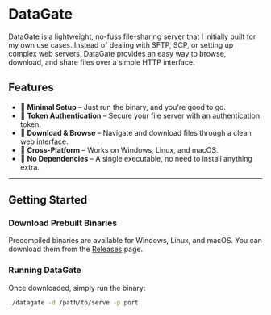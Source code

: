 # DataGate

DataGate is a lightweight, no-fuss file-sharing server that I initially built for my own use cases. Instead of dealing with SFTP, SCP, or setting up complex web servers, DataGate provides an easy way to browse, download, and share files over a simple HTTP interface.

## Features

- 🔹 **Minimal Setup** – Just run the binary, and you're good to go.
- 🔹 **Token Authentication** – Secure your file server with an authentication token.
- 🔹 **Download & Browse** – Navigate and download files through a clean web interface.
- 🔹 **Cross-Platform** – Works on Windows, Linux, and macOS.
- 🔹 **No Dependencies** – A single executable, no need to install anything extra.

---

## Getting Started

### Download Prebuilt Binaries

Precompiled binaries are available for Windows, Linux, and macOS.
You can download them from the [Releases](https://github.com/yourusername/datagate/releases) page.

### Running DataGate

Once downloaded, simply run the binary:

```sh
./datagate -d /path/to/serve -p port
```
